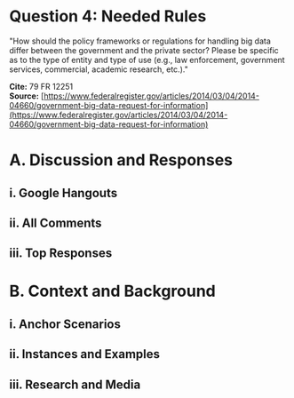 # Question 4: Needed Rules

"How should the policy frameworks or regulations for handling big data differ between the government and the private sector? Please be specific as to the type of entity and type of use (e.g., law enforcement, government services, commercial, academic research, etc.)."

**Cite:** 79 FR 12251  
**Source:** [https://www.federalregister.gov/articles/2014/03/04/2014-04660/government-big-data-request-for-information](https://www.federalregister.gov/articles/2014/03/04/2014-04660/government-big-data-request-for-information)

# A. Discussion and Responses

## i. Google Hangouts

## ii. All Comments

## iii. Top Responses

# B.  Context and Background

## i. Anchor Scenarios

## ii. Instances and Examples

## iii. Research and Media

